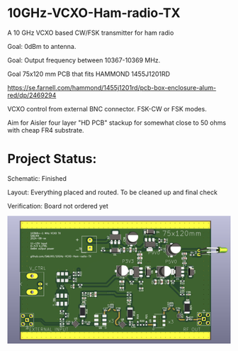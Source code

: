 # 10GHz-VCXO-Ham-radio-TX
 A 10 GHz VCXO based CW/FSK transmitter for ham radio

Goal: 0dBm to antenna. 

Goal: Output frequency between 10367-10369 MHz.  

Goal 75x120 mm PCB that fits HAMMOND 1455J1201RD 

https://se.farnell.com/hammond/1455j1201rd/pcb-box-enclosure-alum-red/dp/2469294

VCXO control from external BNC connector. FSK-CW or FSK modes. 

Aim for Aisler four layer "HD PCB" stackup for somewhat close to 50 ohms with cheap FR4 substrate. 

# Project Status: 

Schematic: Finished 

Layout: Everything placed and routed. To be cleaned up and final check

Verification: Board not ordered yet

![Render of PCB](VCXO_TX_Render_v2.png?raw=true)
